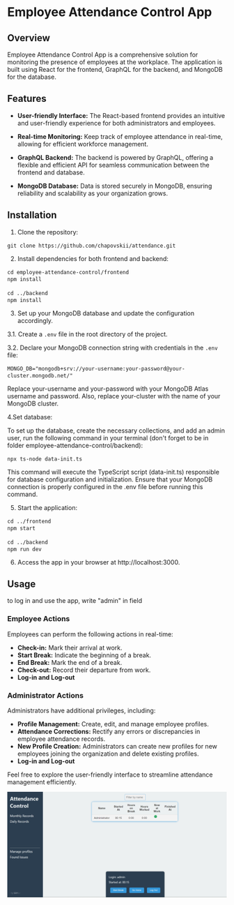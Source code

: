 # Employee Attendance Control App

## Overview

Employee Attendance Control App is a comprehensive solution for monitoring the presence of employees at the workplace. The application is built using React for the frontend, GraphQL for the backend, and MongoDB for the database.

## Features

- **User-friendly Interface:** The React-based frontend provides an intuitive and user-friendly experience for both administrators and employees.

- **Real-time Monitoring:** Keep track of employee attendance in real-time, allowing for efficient workforce management.

- **GraphQL Backend:** The backend is powered by GraphQL, offering a flexible and efficient API for seamless communication between the frontend and database.

- **MongoDB Database:** Data is stored securely in MongoDB, ensuring reliability and scalability as your organization grows.

## Installation

1. Clone the repository:

```
git clone https://github.com/chapovskii/attendance.git
```

2. Install dependencies for both frontend and backend:

```
cd employee-attendance-control/frontend
npm install

cd ../backend
npm install

```

3. Set up your MongoDB database and update the configuration accordingly.

3.1. Create a `.env` file in the root directory of the project.

3.2. Declare your MongoDB connection string with credentials in the `.env` file:

```env
MONGO_DB="mongodb+srv://your-username:your-password@your-cluster.mongodb.net/"
```

Replace your-username and your-password with your MongoDB Atlas username and password. Also, replace your-cluster with the name of your MongoDB cluster.

4.Set database:

To set up the database, create the necessary collections, and add an admin user, run the following command in your terminal (don't forget to be in folder employee-attendance-control/backend):

```
npx ts-node data-init.ts
```

This command will execute the TypeScript script (data-init.ts) responsible for database configuration and initialization. Ensure that your MongoDB connection is properly configured in the .env file before running this command.

5. Start the application:

```
cd ../frontend
npm start

cd ../backend
npm run dev

```

6. Access the app in your browser at http://localhost:3000.

## Usage

to log in and use the app, write "admin" in field

### Employee Actions

Employees can perform the following actions in real-time:

- **Check-in:** Mark their arrival at work.
- **Start Break:** Indicate the beginning of a break.
- **End Break:** Mark the end of a break.
- **Check-out:** Record their departure from work.
- **Log-in and Log-out**

### Administrator Actions

Administrators have additional privileges, including:

- **Profile Management:** Create, edit, and manage employee profiles.
- **Attendance Corrections:** Rectify any errors or discrepancies in employee attendance records.
- **New Profile Creation:** Administrators can create new profiles for new employees joining the organization and delete existing profiles.
- **Log-in and Log-out**

Feel free to explore the user-friendly interface to streamline attendance management efficiently.

![Alt text](image.png)

